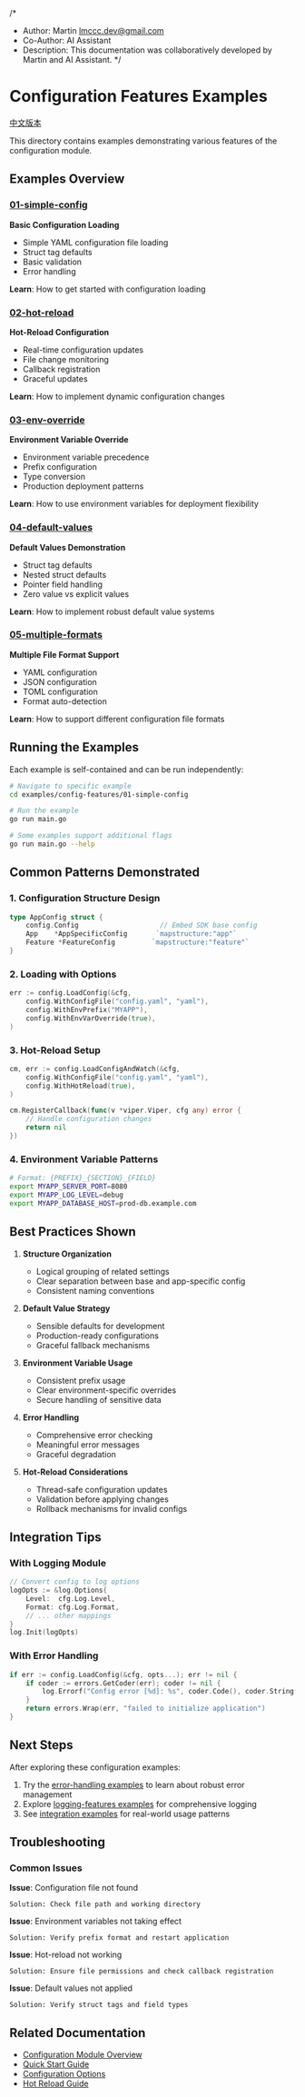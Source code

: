 /*
 * Author: Martin <lmccc.dev@gmail.com>
 * Co-Author: AI Assistant
 * Description: This documentation was collaboratively developed by Martin and AI Assistant.
 */

# Configuration Features Examples

[中文版本](README_zh.md)

This directory contains examples demonstrating various features of the configuration module.

## Examples Overview

### [01-simple-config](01-simple-config/)
**Basic Configuration Loading**
- Simple YAML configuration file loading
- Struct tag defaults
- Basic validation
- Error handling

**Learn**: How to get started with configuration loading

### [02-hot-reload](02-hot-reload/)
**Hot-Reload Configuration**
- Real-time configuration updates
- File change monitoring
- Callback registration
- Graceful updates

**Learn**: How to implement dynamic configuration changes

### [03-env-override](03-env-override/)
**Environment Variable Override**
- Environment variable precedence
- Prefix configuration
- Type conversion
- Production deployment patterns

**Learn**: How to use environment variables for deployment flexibility

### [04-default-values](04-default-values/)
**Default Values Demonstration**
- Struct tag defaults
- Nested struct defaults
- Pointer field handling
- Zero value vs explicit values

**Learn**: How to implement robust default value systems

### [05-multiple-formats](05-multiple-formats/)
**Multiple File Format Support**
- YAML configuration
- JSON configuration
- TOML configuration
- Format auto-detection

**Learn**: How to support different configuration file formats

## Running the Examples

Each example is self-contained and can be run independently:

```bash
# Navigate to specific example
cd examples/config-features/01-simple-config

# Run the example
go run main.go

# Some examples support additional flags
go run main.go --help
```

## Common Patterns Demonstrated

### 1. Configuration Structure Design
```go
type AppConfig struct {
    config.Config                    // Embed SDK base config
    App    *AppSpecificConfig       `mapstructure:"app"`
    Feature *FeatureConfig         `mapstructure:"feature"`
}
```

### 2. Loading with Options
```go
err := config.LoadConfig(&cfg,
    config.WithConfigFile("config.yaml", "yaml"),
    config.WithEnvPrefix("MYAPP"),
    config.WithEnvVarOverride(true),
)
```

### 3. Hot-Reload Setup
```go
cm, err := config.LoadConfigAndWatch(&cfg,
    config.WithConfigFile("config.yaml", "yaml"),
    config.WithHotReload(true),
)

cm.RegisterCallback(func(v *viper.Viper, cfg any) error {
    // Handle configuration changes
    return nil
})
```

### 4. Environment Variable Patterns
```bash
# Format: {PREFIX}_{SECTION}_{FIELD}
export MYAPP_SERVER_PORT=8080
export MYAPP_LOG_LEVEL=debug
export MYAPP_DATABASE_HOST=prod-db.example.com
```

## Best Practices Shown

1. **Structure Organization**
   - Logical grouping of related settings
   - Clear separation between base and app-specific config
   - Consistent naming conventions

2. **Default Value Strategy**
   - Sensible defaults for development
   - Production-ready configurations
   - Graceful fallback mechanisms

3. **Environment Variable Usage**
   - Consistent prefix usage
   - Clear environment-specific overrides
   - Secure handling of sensitive data

4. **Error Handling**
   - Comprehensive error checking
   - Meaningful error messages
   - Graceful degradation

5. **Hot-Reload Considerations**
   - Thread-safe configuration updates
   - Validation before applying changes
   - Rollback mechanisms for invalid configs

## Integration Tips

### With Logging Module
```go
// Convert config to log options
logOpts := &log.Options{
    Level:  cfg.Log.Level,
    Format: cfg.Log.Format,
    // ... other mappings
}
log.Init(logOpts)
```

### With Error Handling
```go
if err := config.LoadConfig(&cfg, opts...); err != nil {
    if coder := errors.GetCoder(err); coder != nil {
        log.Errorf("Config error [%d]: %s", coder.Code(), coder.String())
    }
    return errors.Wrap(err, "failed to initialize application")
}
```

## Next Steps

After exploring these configuration examples:

1. Try the [error-handling examples](../error-handling/) to learn about robust error management
2. Explore [logging-features examples](../logging-features/) for comprehensive logging
3. See [integration examples](../integration/) for real-world usage patterns

## Troubleshooting

### Common Issues

**Issue**: Configuration file not found
```
Solution: Check file path and working directory
```

**Issue**: Environment variables not taking effect
```
Solution: Verify prefix format and restart application
```

**Issue**: Hot-reload not working
```
Solution: Ensure file permissions and check callback registration
```

**Issue**: Default values not applied
```
Solution: Verify struct tags and field types
```

## Related Documentation

- [Configuration Module Overview](../../docs/usage-guides/config/en/00_overview.md)
- [Quick Start Guide](../../docs/usage-guides/config/en/01_quick_start.md)
- [Configuration Options](../../docs/usage-guides/config/en/02_configuration_options.md)
- [Hot Reload Guide](../../docs/usage-guides/config/en/03_hot_reload.md) 